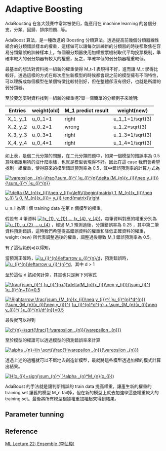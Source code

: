 # Adaptive Boosting

AdaBoosting 在各大競賽中常常被使用，能應用在 machine learning 的各個分支，分類、回歸、排序問題...等。

AdaBoost 算法，是一種改進的 Boosting 分類算法。透過提高前幾個分類器線性組合的分類錯誤樣本的權重，這樣做可以讓每次訓練新的分類器的時後都聚焦在容易分類錯誤的訓練樣本上。每個弱分類器使用加權投票機制取代平均投票機制，準確率較大的弱分類器有較大的權重，反之，準確率低的弱分類器權重較低。

最基本的想法對資料找一組新的權重使得 M_t-1 表現得不好，進而讓 M_t 學得比較好。透過這樣的方式在每次產生新模型的時候都會跟之前的模型擁有不同特性，可以理解成每個模型在某個特徵比較特別好，但在整體卻沒有很好，也就是所謂的弱分類器。

至於要怎麼對資料找到一組新的權重呢?舉一個簡單的分類例子來說明:

| Entries | weight(old) | M_1 predict result | weight(new) |
| --- | --- | --- | --- |
| X_1, y_1 | u_0_1=1 | right | u_1_1=1/sqrt(3) |
| X_2, y_2 | u_0_2=1 | wrong | u_1_2=sqrt(3) |
| X_3, y_3 | u_0_3=1 | right | u_1_3=1/sqrt(3) |
| X_4, y_4 | u_0_4=1 | right | u_1_4=1/sqrt(3) |

如上表，是個二元分類的問題，在二元分類問題中，如果一個模型的錯誤率為 0.5 意味著跟用猜的沒什麼兩樣，也就是模型表現得不好。因此在這 case 我們會希望找到一組權重，使得原來的模型錯誤預測率為 0.5，其中錯誤預測率的計算方式為

<a href="https://www.codecogs.com/eqnedit.php?latex=\varepsilon&space;_{n}=\frac{\sum_{i}^{&space;}u_{i}^{n}\delta&space;(M_{n}(x_{i})\neq&space;y_{i})}{\sum_{i}^{&space;}u_{i}^{n}}" target="_blank"><img src="https://latex.codecogs.com/gif.latex?\varepsilon&space;_{n}=\frac{\sum_{i}^{&space;}u_{i}^{n}\delta&space;(M_{n}(x_{i})\neq&space;y_{i})}{\sum_{i}^{&space;}u_{i}^{n}}" title="\varepsilon _{n}=\frac{\sum_{i}^{ }u_{i}^{n}\delta (M_{n}(x_{i})\neq y_{i})}{\sum_{i}^{ }u_{i}^{n}}" /></a>

<a href="https://www.codecogs.com/eqnedit.php?latex=\delta&space;(M_{n}(x_{i})\neq&space;y_{i})=\left\{\begin{matrix}&space;1,&space;M_{n}(x_{i})\neq&space;y_{i}&space;\\&space;0,&space;M_{n}(x_{i})=&space;y_{i}&space;\end{matrix}\right" target="_blank"><img src="https://latex.codecogs.com/gif.latex?\delta&space;(M_{n}(x_{i})\neq&space;y_{i})=\left\{\begin{matrix}&space;1,&space;M_{n}(x_{i})\neq&space;y_{i}&space;\\&space;0,&space;M_{n}(x_{i})=&space;y_{i}&space;\end{matrix}\right" title="\delta (M_{n}(x_{i})\neq y_{i})=\left\{\begin{matrix} 1, M_{n}(x_{i})\neq y_{i} \\ 0, M_{n}(x_{i})= y_{i} \end{matrix}\right" /></a>

u_n_i 為第 i 個 training data 在第 n 個模型的權重。

假設有 4 筆資料 <a href="https://www.codecogs.com/eqnedit.php?latex=(x_{1},&space;y_{1})&space;...&space;(x_{4},&space;y_{4})" target="_blank"><img src="https://latex.codecogs.com/gif.latex?(x_{1},&space;y_{1})&space;...&space;(x_{4},&space;y_{4})" title="(x_{1}, y_{1}) ... (x_{4}, y_{4})" /></a>，每筆資料對應的權重分別為 <a href="https://www.codecogs.com/eqnedit.php?latex=u_{1},&space;u_{2},...,u_{4}" target="_blank"><img src="https://latex.codecogs.com/gif.latex?u_{1},&space;u_{2},...,u_{4}" title="u_{1}, u_{2},...,u_{4}" /></a> ，經過 M_1 預測過後，分類錯誤率為 0.25 ，其中第二筆資料預測錯誤，這時我們希望提高錯誤資料的權重和降低正確資料的權重，weight (new) 所代表調整過後的權重，調整過後導致 M_1 錯誤預測率為 0.5。

有了這個範例可以得知，

當預測正確時，<a href="https://www.codecogs.com/eqnedit.php?latex=u_{i}^{n}\leftarrow&space;u_{i}^{n}/d" target="_blank"><img src="https://latex.codecogs.com/gif.latex?u_{i}^{n}\leftarrow&space;u_{i}^{n}/d" title="u_{i}^{n}\leftarrow u_{i}^{n}/d" /></a>，預測錯誤時，<a href="https://www.codecogs.com/eqnedit.php?latex=u_{i}^{n}\leftarrow&space;u_{i}^{n}*d" target="_blank"><img src="https://latex.codecogs.com/gif.latex?u_{i}^{n}\leftarrow&space;u_{i}^{n}*d" title="u_{i}^{n}\leftarrow u_{i}^{n}*d" /></a>，其中 d > 1

至於這個 d 該如何計算，其實也只是解下列等式

<a href="https://www.codecogs.com/eqnedit.php?latex=\frac{\sum_{i}^{&space;}u_{i}^{n&plus;1}\delta(M_{n}(x_{i})\neq&space;y_{i})}{\sum_{i}^{&space;}u_{i}^{n&plus;1}}=0.5" target="_blank"><img src="https://latex.codecogs.com/gif.latex?\frac{\sum_{i}^{&space;}u_{i}^{n&plus;1}\delta(M_{n}(x_{i})\neq&space;y_{i})}{\sum_{i}^{&space;}u_{i}^{n&plus;1}}=0.5" title="\frac{\sum_{i}^{ }u_{i}^{n+1}\delta(M_{n}(x_{i})\neq y_{i})}{\sum_{i}^{ }u_{i}^{n+1}}=0.5" /></a>

<a href="https://www.codecogs.com/eqnedit.php?latex=\Rightarrow&space;\frac{\sum_{M_{n}(x_{i})\neq&space;y_{i}}^{&space;}u_{i}^{n}*d^{n}}{\sum_{M_{n}(x_{i})\neq&space;y_{i}}^{&space;}u_{i}^{n}*d^{n}&space;&plus;&space;\sum_{M_{n}(x_{i})\neq&space;y_{i}}^{&space;}u_{i}^{n}/d^{n}}=0.5" target="_blank"><img src="https://latex.codecogs.com/gif.latex?\Rightarrow&space;\frac{\sum_{M_{n}(x_{i})\neq&space;y_{i}}^{&space;}u_{i}^{n}*d^{n}}{\sum_{M_{n}(x_{i})\neq&space;y_{i}}^{&space;}u_{i}^{n}*d^{n}&space;&plus;&space;\sum_{M_{n}(x_{i})\neq&space;y_{i}}^{&space;}u_{i}^{n}/d^{n}}=0.5" title="\Rightarrow \frac{\sum_{M_{n}(x_{i})\neq y_{i}}^{ }u_{i}^{n}*d^{n}}{\sum_{M_{n}(x_{i})\neq y_{i}}^{ }u_{i}^{n}*d^{n} + \sum_{M_{n}(x_{i})\neq y_{i}}^{ }u_{i}^{n}/d^{n}}=0.5" /></a>

最後就可以得到

<a href="https://www.codecogs.com/eqnedit.php?latex=d^{n}=\sqrt{\frac{1-\varepsilon&space;_{n}}{\varepsilon&space;_{n}}}" target="_blank"><img src="https://latex.codecogs.com/gif.latex?d^{n}=\sqrt{\frac{1-\varepsilon&space;_{t}}{\varepsilon&space;_{n}}}" title="d^{n}=\sqrt{\frac{1-\varepsilon _{n}}{\varepsilon _{n}}}" /></a>

至於模型的權證可以透過模型的預測錯誤率來計算

<a href="https://www.codecogs.com/eqnedit.php?latex=\alpha&space;_{n}=\ln&space;\sqrt{\frac{1-\varepsilon&space;_{n}}{\varepsilon&space;_{n}}}" target="_blank"><img src="https://latex.codecogs.com/gif.latex?\alpha&space;_{n}=\ln&space;\sqrt{\frac{1-\varepsilon&space;_{n}}{\varepsilon&space;_{n}}}" title="\alpha _{n}=\ln \sqrt{\frac{1-\varepsilon _{n}}{\varepsilon _{n}}}" /></a>

透過上述的過程就可以不斷地去創造新模型，最就將這些模型透過加權的模式計算出結果。

<a href="https://www.codecogs.com/eqnedit.php?latex=H(x_{i})=sign(\sum_{n}^{&space;}\alpha&space;_{n}*M_{n}(x_{i}))" target="_blank"><img src="https://latex.codecogs.com/gif.latex?H(x_{i})=sign(\sum_{n}^{&space;}\alpha&space;_{n}*M_{n}(x_{i}))" title="H(x_{i})=sign(\sum_{n}^{ }\alpha _{n}*M_{n}(x_{i}))" /></a>

AdaBoost 的手法就是讓判斷錯誤的 train data 提高權重，讓產生新的權重的 training set 讓舊的模型 M_n fail掉，但在新的模型上就去加強學這些權重較大的 training set。最後將所有模型根據權重加權起來得到結果。

## Parameter tunning


## Reference

[ML Lecture 22: Ensemble (李弘毅)](https://www.youtube.com/watch?v=tH9FH1DH5n0)